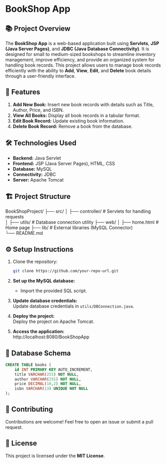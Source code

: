 # BookShop App

## 📚 Project Overview

The **BookShop App** is a web-based application built using **Servlets**, **JSP (Java Server Pages)**, and **JDBC (Java Database Connectivity)**. It is designed for small to medium-sized bookshops to streamline inventory management, improve efficiency, and provide an organized system for handling book records. This project allows users to manage book records efficiently with the ability to **Add**, **View**, **Edit**, and **Delete** book details through a user-friendly interface.

## 🚀 Features

1. **Add New Book:** Insert new book records with details such as Title, Author, Price, and ISBN.  
2. **View All Books:** Display all book records in a tabular format.  
3. **Edit Book Record:** Update existing book information.  
4. **Delete Book Record:** Remove a book from the database.  

## 🛠️ Technologies Used

- **Backend:** Java Servlet  
- **Frontend:** JSP (Java Server Pages), HTML, CSS  
- **Database:** MySQL  
- **Connectivity:** JDBC  
- **Server:** Apache Tomcat  

## 🏗️ Project Structure

BookShopProject/ 
├── src/ 
│ ├── controller/ # Servlets for handling requests   
│ ├── utils/ # Database connection utility 
├── web/ 
│ ├── home.html # Home page 
├── lib/ # External libraries (MySQL Connector)  
└── README.md


## ⚙️ Setup Instructions
1. Clone the repository:  
   ```bash
   git clone https://github.com/your-repo-url.git
   
2. **Set up the MySQL database:**  
   - Import the provided SQL script.

3. **Update database credentials:**  
   Update database credentials in `utils/DBConnection.java`.

4. **Deploy the project:**  
   Deploy the project on Apache Tomcat.

5. **Access the application:**  
   http://localhost:8080/BookShopApp

## 📝 Database Schema

```sql
CREATE TABLE books (
    id INT PRIMARY KEY AUTO_INCREMENT,
    title VARCHAR(255) NOT NULL,
    author VARCHAR(255) NOT NULL,
    price DECIMAL(10,2) NOT NULL,
    isbn VARCHAR(13) UNIQUE NOT NULL
);
```

## 🤝 Contributing

Contributions are welcome! Feel free to open an issue or submit a pull request.

## 📄 License

This project is licensed under the **MIT License**.
